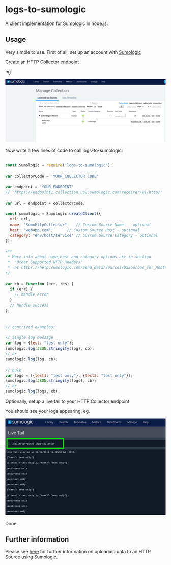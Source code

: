 # logs-to-sumologic

A client implementation for Sumologic in node.js.

## Usage

Very simple to use. First of all, set up an account with [Sumologic](https://service.us2.sumologic.com)

Create an HTTP Collector endpoint

eg.

![alt tag](img/Sumo_Logic1.jpg)


Now write a few lines of code to call logs-to-sumologic:

```js

const Sumologic = require('logs-to-sumologic');

var collectorCode = 'YOUR_COLLECTOR CODE'

var endpoint = 'YOUR_ENDPOINT'
// 'https://endpoint1.collection.us2.sumologic.com/receiver/v1/http/'

var url = endpoint + collectorCode;

const sumologic = Sumologic.createClient({
  url: url,
  name: "SumoHttpCollector",   // Custom Source Name -  optional
  host: "webapp.com",      // Custom Source Host - optional
  category: "env/host/service" // Custom Source Category - optional
});

/**
 * More info about name,host and category options are in section 
 *  "Other Supported HTTP Headers"
 *  at https://help.sumologic.com/Send_Data/Sources/02Sources_for_Hosted_Collectors/HTTP_Source/Upload_Data_to_an_HTTP_Source
*/

var cb = function (err, res) {
  if (err) {
    // handle error
  }
  // handle success
};


// contrived examples:

// single log message
var log = {test: "test only"};
sumologic.log(JSON.stringify(log), cb);
// or
sumologic.log(log, cb);

// bulk
var logs = [{test1: "test only"}, {test2: "test only"}];
sumologic.log(JSON.stringify(logs), cb);
// or
sumologic.log(logs, cb);

```

Optionally, setup a live tail to your HTTP Collector endpoint

You should see your logs appearing, eg.

![alt tag](img/Sumo_Logic2.jpg)


Done.


## Further information

Please see [here](https://help.sumologic.com/Send_Data/Sources/02Sources_for_Hosted_Collectors/HTTP_Source/Upload_Data_to_an_HTTP_Source) for further information on uploading data to an HTTP Source using Sumologic.
